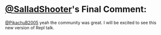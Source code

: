 # [@SalladShooter](https://replit.com/@SalladShooter)'s Final Comment:

[@PikachuB2005](https://replit.com/@PikachuB2005) yeah the community was great. I will be excited to see this new version of Repl talk.